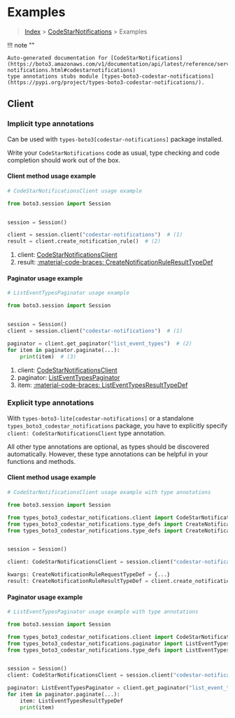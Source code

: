 # Examples

> [Index](../README.md) > [CodeStarNotifications](./README.md) > Examples

!!! note ""

    Auto-generated documentation for [CodeStarNotifications](https://boto3.amazonaws.com/v1/documentation/api/latest/reference/services/codestar-notifications.html#codestarnotifications)
    type annotations stubs module [types-boto3-codestar-notifications](https://pypi.org/project/types-boto3-codestar-notifications/).

## Client

### Implicit type annotations

Can be used with `types-boto3[codestar-notifications]` package installed.

Write your `CodeStarNotifications` code as usual,
type checking and code completion should work out of the box.


#### Client method usage example

```python
# CodeStarNotificationsClient usage example

from boto3.session import Session


session = Session()

client = session.client("codestar-notifications")  # (1)
result = client.create_notification_rule()  # (2)
```

1. client: [CodeStarNotificationsClient](./client.md)
2. result: [:material-code-braces: CreateNotificationRuleResultTypeDef](./type_defs.md#createnotificationruleresulttypedef)



#### Paginator usage example

```python
# ListEventTypesPaginator usage example

from boto3.session import Session


session = Session()
client = session.client("codestar-notifications")  # (1)

paginator = client.get_paginator("list_event_types")  # (2)
for item in paginator.paginate(...):
    print(item)  # (3)
```

1. client: [CodeStarNotificationsClient](./client.md)
2. paginator: [ListEventTypesPaginator](./paginators.md#listeventtypespaginator)
3. item: [:material-code-braces: ListEventTypesResultTypeDef](./type_defs.md#listeventtypesresulttypedef)




### Explicit type annotations

With `types-boto3-lite[codestar-notifications]`
or a standalone `types_boto3_codestar_notifications` package, you have to explicitly specify `client: CodeStarNotificationsClient` type annotation.

All other type annotations are optional, as types should be discovered automatically.
However, these type annotations can be helpful in your functions and methods.


#### Client method usage example

```python
# CodeStarNotificationsClient usage example with type annotations

from boto3.session import Session

from types_boto3_codestar_notifications.client import CodeStarNotificationsClient
from types_boto3_codestar_notifications.type_defs import CreateNotificationRuleResultTypeDef
from types_boto3_codestar_notifications.type_defs import CreateNotificationRuleRequestTypeDef


session = Session()

client: CodeStarNotificationsClient = session.client("codestar-notifications")

kwargs: CreateNotificationRuleRequestTypeDef = {...}
result: CreateNotificationRuleResultTypeDef = client.create_notification_rule(**kwargs)
```



#### Paginator usage example

```python
# ListEventTypesPaginator usage example with type annotations

from boto3.session import Session

from types_boto3_codestar_notifications.client import CodeStarNotificationsClient
from types_boto3_codestar_notifications.paginator import ListEventTypesPaginator
from types_boto3_codestar_notifications.type_defs import ListEventTypesResultTypeDef


session = Session()
client: CodeStarNotificationsClient = session.client("codestar-notifications")

paginator: ListEventTypesPaginator = client.get_paginator("list_event_types")
for item in paginator.paginate(...):
    item: ListEventTypesResultTypeDef
    print(item)
```




